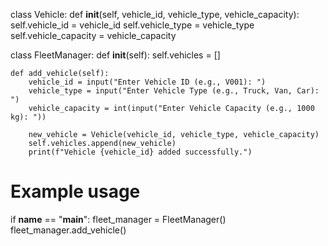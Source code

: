 class Vehicle:
    def __init__(self, vehicle_id, vehicle_type, vehicle_capacity):
        self.vehicle_id = vehicle_id
        self.vehicle_type = vehicle_type
        self.vehicle_capacity = vehicle_capacity

class FleetManager:
    def __init__(self):
        self.vehicles = []

    def add_vehicle(self):
        vehicle_id = input("Enter Vehicle ID (e.g., V001): ")
        vehicle_type = input("Enter Vehicle Type (e.g., Truck, Van, Car): ")
        vehicle_capacity = int(input("Enter Vehicle Capacity (e.g., 1000 kg): "))

        new_vehicle = Vehicle(vehicle_id, vehicle_type, vehicle_capacity)
        self.vehicles.append(new_vehicle)
        print(f"Vehicle {vehicle_id} added successfully.")

# Example usage
if __name__ == "__main__":
    fleet_manager = FleetManager()
    fleet_manager.add_vehicle()
